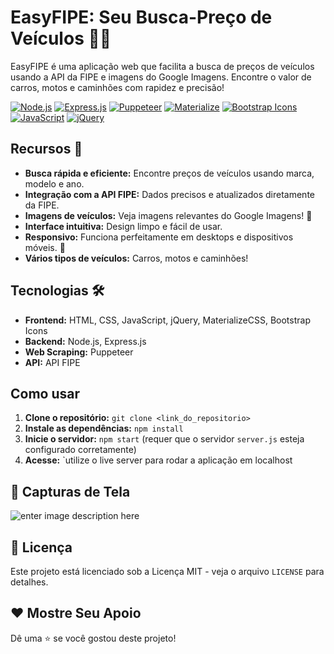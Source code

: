 
# EasyFIPE: Seu Busca-Preço de Veículos 🚗💨

EasyFIPE é uma aplicação web que facilita a busca de preços de veículos usando a API da FIPE e imagens do Google Imagens.  Encontre o valor de carros, motos e caminhões com rapidez e precisão!

[![Node.js](https://img.shields.io/badge/Node.js-6DA55F?style=for-the-badge&logo=node.js&logoColor=white)](https://nodejs.org/)
[![Express.js](https://img.shields.io/badge/Express.js-404D59?style=for-the-badge&logo=express&logoColor=white)](https://expressjs.com/)
[![Puppeteer](https://img.shields.io/badge/Puppeteer-303F9F?style=for-the-badge&logo=puppeteer&logoColor=white)](https://pptr.dev/)
[![Materialize](https://img.shields.io/badge/Materialize-00897B?style=for-the-badge&logo=materialize&logoColor=white)](https://materializecss.com/)
[![Bootstrap Icons](https://img.shields.io/badge/Bootstrap%20Icons-7952B3?style=for-the-badge&logo=bootstrap&logoColor=white)](https://icons.getbootstrap.com/)
[![JavaScript](https://img.shields.io/badge/JavaScript-F7DF1E?style=for-the-badge&logo=javascript&logoColor=black)](https://developer.mozilla.org/en-US/docs/Web/JavaScript)
[![jQuery](https://img.shields.io/badge/jQuery-0769AD?style=for-the-badge&logo=jquery&logoColor=white)](https://jquery.com/)


## Recursos 🚀

* **Busca rápida e eficiente:** Encontre preços de veículos usando marca, modelo e ano.
* **Integração com a API FIPE:** Dados precisos e atualizados diretamente da FIPE.
* **Imagens de veículos:** Veja imagens relevantes do Google Imagens! 📸
* **Interface intuitiva:** Design limpo e fácil de usar.
* **Responsivo:** Funciona perfeitamente em desktops e dispositivos móveis. 📱
* **Vários tipos de veículos:** Carros, motos e caminhões!


## Tecnologias 🛠️

* **Frontend:** HTML, CSS, JavaScript, jQuery, MaterializeCSS, Bootstrap Icons
* **Backend:** Node.js, Express.js
* **Web Scraping:** Puppeteer
* **API:** API FIPE


## Como usar

1. **Clone o repositório:** `git clone <link_do_repositorio>`
2. **Instale as dependências:** `npm install`
3. **Inicie o servidor:** `npm start` (requer que o servidor `server.js` esteja configurado corretamente)
4. **Acesse:** `utilize o live server para rodar a aplicação em localhost
  

## 📸 Capturas de Tela

  ![enter image description here](./.gitassets/pc_01)
  

## 📜 Licença

Este projeto está licenciado sob a Licença MIT - veja o arquivo `LICENSE` para detalhes.

## ❤️ Mostre Seu Apoio

Dê uma ⭐️ se você gostou deste projeto!